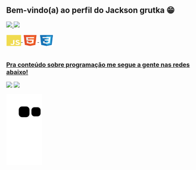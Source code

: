 ## Bem-vindo(a) ao perfil do Jackson grutka 😁

 <div>
   <a href="https://github.com/Jacksongrutka">
   <img height="180em" src="https://github-readme-stats.vercel.app/api?username=Jacksongrutka&show_icons=true&theme=omni&include_all_commits=true&count_private=true"/>
   <img height="180em" src="https://github-readme-stats.vercel.app/api/top-langs/?username=Jacksongrutka&layout=compact&langs_count=6&theme=tokyonight"/>

</div>
<div style="display: inline_block"><br>
  <img align="center" alt="Js" height="30" width="40" src="https://raw.githubusercontent.com/devicons/devicon/master/icons/javascript/javascript-plain.svg">
  <img align="center" alt="HTML" height="30" width="40" src="https://raw.githubusercontent.com/devicons/devicon/master/icons/html5/html5-original.svg">
  <img align="center" alt="CSS" height="30" width="40" src="https://raw.githubusercontent.com/devicons/devicon/master/icons/css3/css3-original.svg">
</div>
 
 <br>
 
  ### Pra conteúdo sobre programação me segue a gente nas redes abaixo!
 
<div> 
 
  <a href = "Jgrutka01@gmail.com"><img src="https://img.shields.io/badge/-Gmail-%23333?style=for-the-badge&logo=gmail&logoColor=white" target="_blank"></a>
  <a href="https://www.linkedin.com/in/jackson-grutka-048633225/" target="_blank"><img src="https://img.shields.io/badge/-LinkedIn-%230077B5?style=for-the-badge&logo=linkedin&logoColor=white" target="_blank"></a> 
 
  ![Snake animation](https://github.com/Jacksongrutka/Jacksongrutka/blob/output/github-contribution-grid-snake.svg)

</div>
